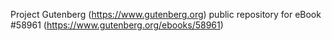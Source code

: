 Project Gutenberg (https://www.gutenberg.org) public repository for
eBook #58961 (https://www.gutenberg.org/ebooks/58961)
